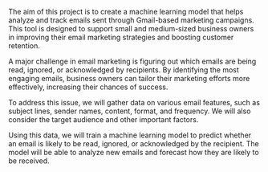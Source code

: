 The aim of this project is to create a machine learning model that helps analyze and track emails sent through Gmail-based marketing campaigns. This tool is designed to support small and medium-sized business owners in improving their email marketing strategies and boosting customer retention.

A major challenge in email marketing is figuring out which emails are being read, ignored, or acknowledged by recipients. By identifying the most engaging emails, business owners can tailor their marketing efforts more effectively, increasing their chances of success.

To address this issue, we will gather data on various email features, such as subject lines, sender names, content, format, and frequency. We will also consider the target audience and other important factors.

Using this data, we will train a machine learning model to predict whether an email is likely to be read, ignored, or acknowledged by the recipient. The model will be able to analyze new emails and forecast how they are likely to be received.
